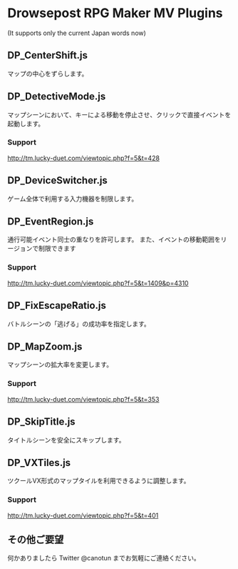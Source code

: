 # Drowsepost RPG Maker MV Plugins
(It supports only the current Japan words now)

## DP_CenterShift.js
マップの中心をずらします。

## DP_DetectiveMode.js
マップシーンにおいて、キーによる移動を停止させ、クリックで直接イベントを起動します。
### Support
http://tm.lucky-duet.com/viewtopic.php?f=5&t=428

## DP_DeviceSwitcher.js
ゲーム全体で利用する入力機器を制限します。

## DP_EventRegion.js
通行可能イベント同士の重なりを許可します。
また、イベントの移動範囲をリージョンで制限できます
### Support
http://tm.lucky-duet.com/viewtopic.php?f=5&t=1409&p=4310

## DP_FixEscapeRatio.js
バトルシーンの「逃げる」の成功率を指定します。

## DP_MapZoom.js
マップシーンの拡大率を変更します。
### Support
http://tm.lucky-duet.com/viewtopic.php?f=5&t=353

## DP_SkipTitle.js
タイトルシーンを安全にスキップします。

## DP_VXTiles.js
ツクールVX形式のマップタイルを利用できるように調整します。
### Support
http://tm.lucky-duet.com/viewtopic.php?f=5&t=401

## その他ご要望
何かありましたら Twitter @canotun までお気軽にご連絡ください。
